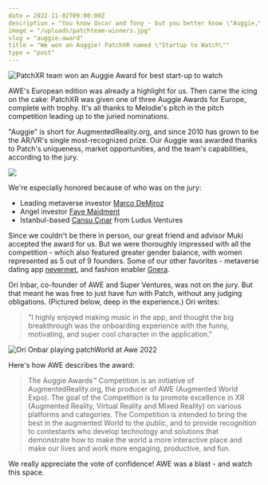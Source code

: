 ```yaml
---
date = 2022-11-02T09:00:00Z
description = "You know Oscar and Tony - but you better know \"Auggie,\" the prize that's been the most recognized AR/VR industry award for over a decade. At AWE EU, PatchXR was named \"Startup to Watch.\" Here's how XR's big night went down."
image = "/uploads/patchteam-winners.jpg"
slug = "auggie-award"
title = "We won an Auggie! PatchXR named \"Startup to Watch\""
type = "post"
---
```


![PatchXR team won an Auggie Award  for best start-up to watch](/uploads/patchteam-winners.jpg "The PatchXR founding team accepts our very handsome-looking Auggie statuette.")

AWE's European edition was already a highlight for us. Then came the icing on the cake: PatchXR was given one of three Auggie Awards for Europe, complete with trophy. It's all thanks to Melodie's pitch in the pitch competition leading up to the juried nominations.

"Auggie" is short for AugmentedReality.org, and since 2010 has grown to be the AR/VR's single most-recognized prize. Our Auggie was awarded thanks to Patch's uniqueness, market opportunities, and the team's capabilities, according to the jury.

![](/uploads/auggie_awards_eu_banner_image.jpg)

We're especially honored because of who was on the jury:

* Leading metaverse investor [Marco DeMiroz](https://www.linkedin.com/in/marcodemiroz/)
* Angel investor [Faye Maidment](https://www.linkedin.com/in/faye-maidment-12345069/)
* Istanbul-based [Cansu Çınar](https://www.linkedin.com/in/cansu-cinar-05770696/) from Ludus Ventures

Since we couldn't be there in person, our great friend and advisor Muki accepted the award for us. But we were thoroughly impressed with all the competition - which also featured greater gender balance, with women represented as 5 out of 9 founders. Some of our other favorites - metaverse dating app [nevermet](https://www.nevermet.io/), and fashion enabler [Gnera](https://www.gn3ra.io/).

Ori Inbar, co-founder of AWE and Super Ventures, was not on the jury. But that meant he was free to just have fun with Patch, without any judging obligations. (Pictured below, deep in the experience.) Ori writes:

> "I highly enjoyed making music in the app, and thought the big breakthrough was the onboarding experience with the funny, motivating, and super cool character in the application."

![Ori Onbar playing patchWorld at Awe 2022 ](/uploads/ori.jpg "Ori testing Patch")

Here's how AWE describes the award:

> The Auggie Awards™ Competition is an initiative of AugmentedReality.org, the producer of AWE (Augmented World Expo). The goal of the Competition is to promote excellence in XR (Augmented Reality, Virtual Reality and Mixed Reality) on various platforms and categories. The Competition is intended to bring the best in the augmented World to the public, and to provide recognition to contestants who develop technology and solutions that demonstrate how to make the world a more interactive place and make our lives and work more engaging, productive, and fun.

We really appreciate the vote of confidence! AWE was a blast - and watch this space.
